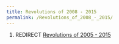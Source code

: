 ```yaml
---
title: Revolutions of 2008 - 2015
permalink: /Revolutions_of_2008_-_2015/
---
```


1.  REDIRECT [Revolutions of 2005 -
    2015](Revolutions_of_2005_-_2015 "wikilink")